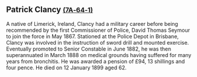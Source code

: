 ## Patrick Clancy <small>[(7A‑64‑1)](https://brisbane.discovereverafter.com/profile/31687157 "Go to Memorial Information" )</small>  

A native of Limerick, Ireland, Clancy had a military career before being recommended by the first Commissioner of Police, David Thomas Seymour to join the force in May 1867. Stationed at the Police Depot in Brisbane, Clancy was involved in the instruction of sword drill and mounted exercise. Eventually promoted to Senior Constable in June 1882, he was then superannuated in March 1888 on medical grounds having suffered for many years from bronchitis. He was awarded a pension of £94, 13 shillings and four pence. He died on 12 January 1899 aged 62.
